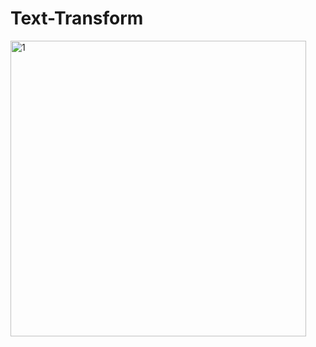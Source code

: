 # Text-Transform
<img width="473" alt="1" src="https://user-images.githubusercontent.com/123355591/215437467-c7fc15b8-627f-4c81-ab32-92f37a00647d.png">
